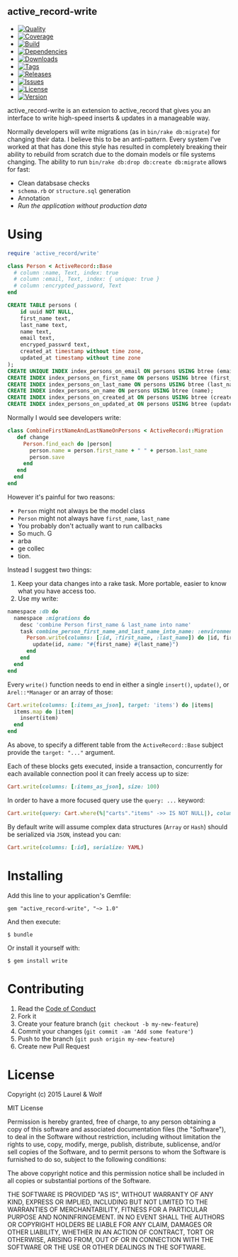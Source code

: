 active_record-write
-------------------

  - [![Quality](http://img.shields.io/codeclimate/github/laurelandwolf/active_record-write.gem.svg?style=flat-square)](https://codeclimate.com/github/laurelandwolf/active_record-write.gem)
  - [![Coverage](http://img.shields.io/codeclimate/coverage/github/laurelandwolf/active_record-write.gem.svg?style=flat-square)](https://codeclimate.com/github/laurelandwolf/active_record-write.gem)
  - [![Build](http://img.shields.io/travis-ci/laurelandwolf/active_record-write.gem.svg?style=flat-square)](https://travis-ci.org/krainboltgreene/write.gem)
  - [![Dependencies](http://img.shields.io/gemnasium/laurelandwolf/active_record-write.gem.svg?style=flat-square)](https://gemnasium.com/laurelandwolf/active_record-write.gem)
  - [![Downloads](http://img.shields.io/gem/dtv/write.svg?style=flat-square)](https://rubygems.org/gems/write)
  - [![Tags](http://img.shields.io/github/tag/laurelandwolf/active_record-write.gem.svg?style=flat-square)](http://github.com/laurelandwolf/active_record-write.gem/tags)
  - [![Releases](http://img.shields.io/github/release/laurelandwolf/active_record-write.gem.svg?style=flat-square)](http://github.com/krainboltgreene/write.gem/releases)
  - [![Issues](http://img.shields.io/github/issues/laurelandwolf/active_record-write.gem.svg?style=flat-square)](http://github.com/krainboltgreene/write.gem/issues)
  - [![License](http://img.shields.io/badge/license-MIT-brightgreen.svg?style=flat-square)](http://opensource.org/licenses/MIT)
  - [![Version](http://img.shields.io/gem/v/write.svg?style=flat-square)](https://rubygems.org/gems/active_record-write)


active_record-write is an extension to active_record that gives you an interface to write high-speed inserts & updates in a manageable way.

Normally developers will write migrations (as in `bin/rake db:migrate`) for changing their data. I believe this to be an anti-pattern. Every system I've worked at that has done this style has resulted in completely breaking their ability to rebuild from scratch due to the domain models or file systems changing. The ability to run `bin/rake db:drop db:create db:migrate` allows for fast:

  - Clean databsase checks
  - `schema.rb` or `structure.sql` generation
  - Annotation
  - *Run the application without production data*


Using
=====

``` ruby
require 'active_record/write'

class Person < ActiveRecord::Base
  # column :name, Text, index: true
  # column :email, Text, index: { unique: true }
  # column :encrypted_password, Text
end
```

``` sql
CREATE TABLE persons (
    id uuid NOT NULL,
    first_name text,
    last_name text,
    name text,
    email text,
    encryped_passwrd text,
    created_at timestamp without time zone,
    updated_at timestamp without time zone
);
CREATE UNIQUE INDEX index_persons_on_email ON persons USING btree (email);
CREATE INDEX index_persons_on_first_name ON persons USING btree (first_name);
CREATE INDEX index_persons_on_last_name ON persons USING btree (last_name);
CREATE INDEX index_persons_on_name ON persons USING btree (name);
CREATE INDEX index_persons_on_created_at ON persons USING btree (created_at);
CREATE INDEX index_persons_on_updated_at ON persons USING btree (updated_at);
```

Normally I would see developers write:

``` ruby
class CombineFirstNameAndLastNameOnPersons < ActiveRecord::Migration
   def change
     Person.find_each do |person|
       person.name = person.first_name + " " + person.last_name
       person.save
     end
   end
  end
end
```

However it's painful for two reasons:

  - `Person` might not always be the model class
  - `Person` might not always have `first_name`, `last_name`
  - You probably don't actually want to run callbacks
  - So much. G
  - arba
  - ge collec
  - tion.

Instead I suggest two things:

  1. Keep your data changes into a rake task. More portable, easier to know what you have access too.
  2. Use my write:

``` ruby
namespace :db do
  namespace :migrations do
    desc 'combine Person first_name & last_name into name'
    task combine_person_first_name_and_last_name_into_name: :environment do
      Person.write(columns: [:id, :first_name, :last_name]) do |id, first_name, last_name|
        update(id, name: "#{first_name} #{last_name}")
      end
    end
  end
end
```

Every `write()` function needs to end in either a single `insert()`, `update()`, or `Arel::*Manager` or an array of those:

``` ruby
Cart.write(columns: [:items_as_json], target: 'items') do |items|
  items.map do |item|
    insert(item)
  end
end
```

As above, to specify a different table from the `ActiveRecord::Base` subject provide the `target: "..."` argument.

Each of these blocks gets executed, inside a transaction, concurrently for each available connection pool it can freely access up to size:

``` ruby
Cart.write(columns: [:items_as_json], size: 100)
```

In order to have a more focused query use the `query: ...` keyword:

``` ruby
Cart.write(query: Cart.where(%|"carts"."items" ->> IS NOT NULL|), columns: [:items_as_json])
```

By default write will assume complex data structures (`Array` or `Hash`) should be serialized via `JSON`, instead you can:

``` ruby
Cart.write(columns: [:id], serialize: YAML)
```



Installing
==========

Add this line to your application's Gemfile:

    gem "active_record-write", "~> 1.0"

And then execute:

    $ bundle

Or install it yourself with:

    $ gem install write


Contributing
============

  1. Read the [Code of Conduct](/CONDUCT.md)
  2. Fork it
  3. Create your feature branch (`git checkout -b my-new-feature`)
  4. Commit your changes (`git commit -am 'Add some feature'`)
  5. Push to the branch (`git push origin my-new-feature`)
  6. Create new Pull Request


License
=======

Copyright (c) 2015 Laurel & Wolf

MIT License

Permission is hereby granted, free of charge, to any person obtaining
a copy of this software and associated documentation files (the
"Software"), to deal in the Software without restriction, including
without limitation the rights to use, copy, modify, merge, publish,
distribute, sublicense, and/or sell copies of the Software, and to
permit persons to whom the Software is furnished to do so, subject to
the following conditions:

The above copyright notice and this permission notice shall be
included in all copies or substantial portions of the Software.

THE SOFTWARE IS PROVIDED "AS IS", WITHOUT WARRANTY OF ANY KIND,
EXPRESS OR IMPLIED, INCLUDING BUT NOT LIMITED TO THE WARRANTIES OF
MERCHANTABILITY, FITNESS FOR A PARTICULAR PURPOSE AND
NONINFRINGEMENT. IN NO EVENT SHALL THE AUTHORS OR COPYRIGHT HOLDERS BE
LIABLE FOR ANY CLAIM, DAMAGES OR OTHER LIABILITY, WHETHER IN AN ACTION
OF CONTRACT, TORT OR OTHERWISE, ARISING FROM, OUT OF OR IN CONNECTION
WITH THE SOFTWARE OR THE USE OR OTHER DEALINGS IN THE SOFTWARE.
